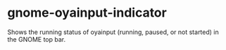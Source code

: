 # gnome-oyainput-indicator
Shows the running status of oyainput (running, paused, or not started) in the GNOME top bar.
